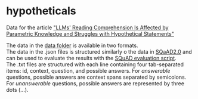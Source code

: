# hypotheticals
Data for the article ["LLMs' Reading Comprehension Is Affected by Parametric Knowledge and Struggles with Hypothetical Statements"](https://arxiv.org/abs/2404.06283) 

The data in the [data folder](https://github.com/vikasaeta/hypotheticals/tree/master/data) is available in two formats.  <br />
The data in the .json files is structured similarly o the data in [SQaAD2.0](https://rajpurkar.github.io/SQuAD-explorer/) and can be used to evaluate the results with the [SQuAD evaluation script](https://storageclwsprod1.blob.core.windows.net/bundles/0x6b567e1cf2e041ec80d7098f031c5c9e/contents.gz?se=2024-05-29T17%3A47%3A12Z&sp=rt&sv=2019-12-12&sr=b&rscd=inline%3B%20filename%3D%22evaluate-v2.0.py%22&rsce=gzip&rsct=text/x-python&sig=ZI8h8QTYy18ImYM0KGmFUlapGYC6UfGRIGivgvN9T4U%3D). <br />
The .txt files are structured with each line containing four tab-separated items: id, context, question, and possible answers. For *answerable* questions, possible answers are context spans separated by semicolons. For *unanswerable* questions, possible answers are represented by three dots (...).
